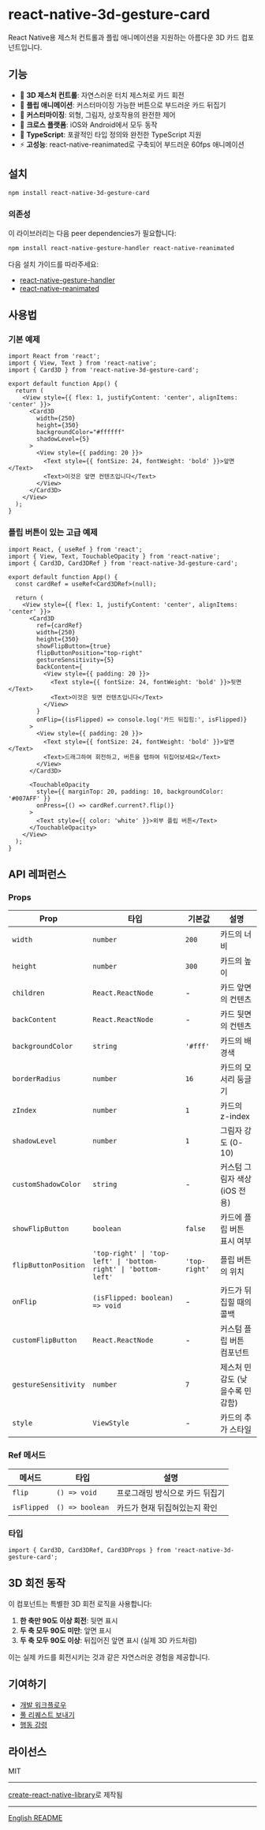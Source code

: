 # react-native-3d-gesture-card

React Native용 제스처 컨트롤과 플립 애니메이션을 지원하는 아름다운 3D 카드 컴포넌트입니다.

## 기능

- 🎯 **3D 제스처 컨트롤**: 자연스러운 터치 제스처로 카드 회전
- 🔄 **플립 애니메이션**: 커스터마이징 가능한 버튼으로 부드러운 카드 뒤집기
- 🎨 **커스터마이징**: 외형, 그림자, 상호작용의 완전한 제어
- 📱 **크로스 플랫폼**: iOS와 Android에서 모두 동작
- 🔧 **TypeScript**: 포괄적인 타입 정의와 완전한 TypeScript 지원
- ⚡ **고성능**: react-native-reanimated로 구축되어 부드러운 60fps 애니메이션

## 설치

```sh
npm install react-native-3d-gesture-card
```

### 의존성

이 라이브러리는 다음 peer dependencies가 필요합니다:

```sh
npm install react-native-gesture-handler react-native-reanimated
```

다음 설치 가이드를 따라주세요:
- [react-native-gesture-handler](https://docs.swmansion.com/react-native-gesture-handler/docs/installation)
- [react-native-reanimated](https://docs.swmansion.com/react-native-reanimated/docs/fundamentals/installation)

## 사용법

### 기본 예제

```tsx
import React from 'react';
import { View, Text } from 'react-native';
import { Card3D } from 'react-native-3d-gesture-card';

export default function App() {
  return (
    <View style={{ flex: 1, justifyContent: 'center', alignItems: 'center' }}>
      <Card3D
        width={250}
        height={350}
        backgroundColor="#ffffff"
        shadowLevel={5}
      >
        <View style={{ padding: 20 }}>
          <Text style={{ fontSize: 24, fontWeight: 'bold' }}>앞면</Text>
          <Text>이것은 앞면 컨텐츠입니다</Text>
        </View>
      </Card3D>
    </View>
  );
}
```

### 플립 버튼이 있는 고급 예제

```tsx
import React, { useRef } from 'react';
import { View, Text, TouchableOpacity } from 'react-native';
import { Card3D, Card3DRef } from 'react-native-3d-gesture-card';

export default function App() {
  const cardRef = useRef<Card3DRef>(null);

  return (
    <View style={{ flex: 1, justifyContent: 'center', alignItems: 'center' }}>
      <Card3D
        ref={cardRef}
        width={250}
        height={350}
        showFlipButton={true}
        flipButtonPosition="top-right"
        gestureSensitivity={5}
        backContent={
          <View style={{ padding: 20 }}>
            <Text style={{ fontSize: 24, fontWeight: 'bold' }}>뒷면</Text>
            <Text>이것은 뒷면 컨텐츠입니다</Text>
          </View>
        }
        onFlip={(isFlipped) => console.log('카드 뒤집힘:', isFlipped)}
      >
        <View style={{ padding: 20 }}>
          <Text style={{ fontSize: 24, fontWeight: 'bold' }}>앞면</Text>
          <Text>드래그하여 회전하고, 버튼을 탭하여 뒤집어보세요</Text>
        </View>
      </Card3D>

      <TouchableOpacity
        style={{ marginTop: 20, padding: 10, backgroundColor: '#007AFF' }}
        onPress={() => cardRef.current?.flip()}
      >
        <Text style={{ color: 'white' }}>외부 플립 버튼</Text>
      </TouchableOpacity>
    </View>
  );
}
```

## API 레퍼런스

### Props

| Prop | 타입 | 기본값 | 설명 |
|------|------|--------|------|
| `width` | `number` | `200` | 카드의 너비 |
| `height` | `number` | `300` | 카드의 높이 |
| `children` | `React.ReactNode` | - | 카드 앞면의 컨텐츠 |
| `backContent` | `React.ReactNode` | - | 카드 뒷면의 컨텐츠 |
| `backgroundColor` | `string` | `'#fff'` | 카드의 배경색 |
| `borderRadius` | `number` | `16` | 카드의 모서리 둥글기 |
| `zIndex` | `number` | `1` | 카드의 z-index |
| `shadowLevel` | `number` | `1` | 그림자 강도 (0-10) |
| `customShadowColor` | `string` | - | 커스텀 그림자 색상 (iOS 전용) |
| `showFlipButton` | `boolean` | `false` | 카드에 플립 버튼 표시 여부 |
| `flipButtonPosition` | `'top-right' \| 'top-left' \| 'bottom-right' \| 'bottom-left'` | `'top-right'` | 플립 버튼의 위치 |
| `onFlip` | `(isFlipped: boolean) => void` | - | 카드가 뒤집힐 때의 콜백 |
| `customFlipButton` | `React.ReactNode` | - | 커스텀 플립 버튼 컴포넌트 |
| `gestureSensitivity` | `number` | `7` | 제스처 민감도 (낮을수록 민감함) |
| `style` | `ViewStyle` | - | 카드의 추가 스타일 |

### Ref 메서드

| 메서드 | 타입 | 설명 |
|--------|------|------|
| `flip` | `() => void` | 프로그래밍 방식으로 카드 뒤집기 |
| `isFlipped` | `() => boolean` | 카드가 현재 뒤집혀있는지 확인 |

### 타입

```tsx
import { Card3D, Card3DRef, Card3DProps } from 'react-native-3d-gesture-card';
```

## 3D 회전 동작

이 컴포넌트는 특별한 3D 회전 로직을 사용합니다:

1. **한 축만 90도 이상 회전**: 뒷면 표시
2. **두 축 모두 90도 미만**: 앞면 표시
3. **두 축 모두 90도 이상**: 뒤집어진 앞면 표시 (실제 3D 카드처럼)

이는 실제 카드를 회전시키는 것과 같은 자연스러운 경험을 제공합니다.

## 기여하기

- [개발 워크플로우](CONTRIBUTING.md#development-workflow)
- [풀 리퀘스트 보내기](CONTRIBUTING.md#sending-a-pull-request)
- [행동 강령](CODE_OF_CONDUCT.md)

## 라이선스

MIT

---

[create-react-native-library](https://github.com/callstack/react-native-builder-bob)로 제작됨

---

[English README](./README.md)
